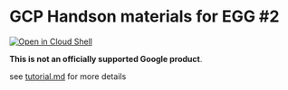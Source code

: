 # GCP Handson materials for EGG #2

[![Open in Cloud Shell](https://gstatic.com/cloudssh/images/open-btn.png)](https://ssh.cloud.google.com/cloudshell/open?cloudshell_git_repo=https://github.com/GoogleCloudPlatform/gcp-getting-started-lab-jp&cloudshell_working_dir=gaming/egg2&cloudshell_tutorial=tutorial.md)

**This is not an officially supported Google product**.

see [tutorial.md](tutorial.md) for more details
